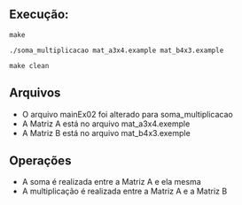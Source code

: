 ## Execução:

```
make
```


```
./soma_multiplicacao mat_a3x4.example mat_b4x3.example
```

```
make clean
```

## Arquivos

- O arquivo mainEx02 foi alterado para soma_multiplicacao 
- A Matriz A está no arquivo mat_a3x4.exemple
- A Matriz B está no arquivo mat_b4x3.exemple

## Operações

- A soma é realizada entre a Matriz A e ela mesma
- A multiplicação é realizada entre a Matriz A e a Matriz B
